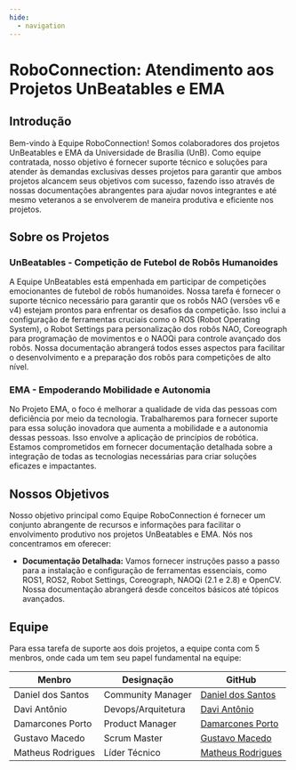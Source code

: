 ```yaml
---
hide:
  - navigation
---
```


# RoboConnection: Atendimento aos Projetos UnBeatables e EMA

## Introdução

Bem-vindo à Equipe RoboConnection! Somos colaboradores dos projetos UnBeatables e EMA da Universidade de Brasília (UnB). Como equipe contratada, nosso objetivo é fornecer suporte técnico e soluções para atender às demandas exclusivas desses projetos para garantir que ambos projetos alcancem seus objetivos com sucesso, fazendo isso através de nossas documentações abrangentes para ajudar novos integrantes e até mesmo veteranos a se envolverem de maneira produtiva e eficiente nos projetos.

## Sobre os Projetos

### UnBeatables - Competição de Futebol de Robôs Humanoides

A Equipe UnBeatables está empenhada em participar de competições emocionantes de futebol de robôs humanoides. Nossa tarefa é fornecer o suporte técnico necessário para garantir que os robôs NAO (versões v6 e v4) estejam prontos para enfrentar os desafios da competição. Isso inclui a configuração de ferramentas cruciais como o ROS (Robot Operating System), o Robot Settings para personalização dos robôs NAO, Coreograph para programação de movimentos e o NAOQi para controle avançado dos robôs. Nossa documentação abrangerá todos esses aspectos para facilitar o desenvolvimento e a preparação dos robôs para competições de alto nível.

### EMA - Empoderando Mobilidade e Autonomia

No Projeto EMA, o foco é melhorar a qualidade de vida das pessoas com deficiência por meio da tecnologia. Trabalharemos para fornecer suporte para essa solução inovadora que aumenta a mobilidade e a autonomia dessas pessoas. Isso envolve a aplicação de princípios de robótica. Estamos comprometidos em fornecer documentação detalhada sobre a integração de todas as tecnologias necessárias para criar soluções eficazes e impactantes.

## Nossos Objetivos

Nosso objetivo principal como Equipe RoboConnection é fornecer um conjunto abrangente de recursos e informações para facilitar o envolvimento produtivo nos projetos UnBeatables e EMA. Nós nos concentramos em oferecer:

- **Documentação Detalhada:** Vamos fornecer instruções passo a passo para a instalação e configuração de ferramentas essenciais, como ROS1, ROS2, Robot Settings, Coreograph, NAOQi (2.1 e 2.8) e OpenCV. Nossa documentação abrangerá desde conceitos básicos até tópicos avançados.

## Equipe

Para essa tarefa de suporte aos dois projetos, a equipe conta com 5 menbros, onde cada um tem seu papel fundamental na equipe:

<center>

| Menbro | Designação | GitHub |
|--------|------------|--------|
| Daniel dos Santos | Community Manager | [Daniel dos Santos](https://github.com/daniel-de-sousa) |
| Davi Antônio | Devops/Arquitetura | [Davi Antônio](https://github.com/DaviAntonio) |
| Damarcones Porto | Product Manager | [Damarcones Porto](https://github.com/damarcones) |
| Gustavo Macedo | Scrum Master | [Gustavo Macedo](https://github.com/Gustavo-Macedo1) |
| Matheus Rodrigues | Líder Técnico | [Matheus Rodrigues](https://github.com/mrodrigues14) |

</center>